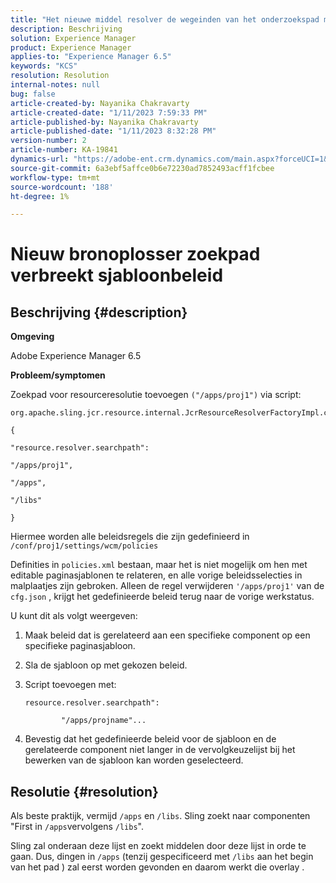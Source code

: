 ```yaml
---
title: "Het nieuwe middel resolver de wegeinden van het onderzoekspad malplaatjebeleid"
description: Beschrijving
solution: Experience Manager
product: Experience Manager
applies-to: "Experience Manager 6.5"
keywords: "KCS"
resolution: Resolution
internal-notes: null
bug: false
article-created-by: Nayanika Chakravarty
article-created-date: "1/11/2023 7:59:33 PM"
article-published-by: Nayanika Chakravarty
article-published-date: "1/11/2023 8:32:28 PM"
version-number: 2
article-number: KA-19841
dynamics-url: "https://adobe-ent.crm.dynamics.com/main.aspx?forceUCI=1&pagetype=entityrecord&etn=knowledgearticle&id=0d136574-ea91-ed11-aad1-6045bd006e5a"
source-git-commit: 6a3ebf5affce0b6e72230ad7852493acff1fcbee
workflow-type: tm+mt
source-wordcount: '188'
ht-degree: 1%

---
```


# Nieuw bronoplosser zoekpad verbreekt sjabloonbeleid

## Beschrijving {#description}


<b>Omgeving</b>

Adobe Experience Manager 6.5

<b>Probleem/symptomen</b>

Zoekpad voor resourceresolutie toevoegen `("/apps/proj1")` via script:


```
org.apache.sling.jcr.resource.internal.JcrResourceResolverFactoryImpl.cfg.json

{

"resource.resolver.searchpath":

"/apps/proj1",

"/apps",

"/libs"

}
```


Hiermee worden alle beleidsregels die zijn gedefinieerd in `/conf/proj1/settings/wcm/policies`

Definities in `policies.xml` bestaan, maar het is niet mogelijk om hen met editable paginasjablonen te relateren, en alle vorige beleidsselecties in malplaatjes zijn gebroken. Alleen de regel verwijderen `'/apps/proj1'` van de `cfg.json` , krijgt het gedefinieerde beleid terug naar de vorige werkstatus.

U kunt dit als volgt weergeven:

1. Maak beleid dat is gerelateerd aan een specifieke component op een specifieke paginasjabloon.


2. Sla de sjabloon op met gekozen beleid.


3. Script toevoegen met:




   ```
   resource.resolver.searchpath":
   
           "/apps/projname"...
   ```



4. Bevestig dat het gedefinieerde beleid voor de sjabloon en de gerelateerde component niet langer in de vervolgkeuzelijst bij het bewerken van de sjabloon kan worden geselecteerd.



## Resolutie {#resolution}


Als beste praktijk, vermijd `/apps` en `/libs`. Sling zoekt naar componenten &quot;First in `/apps`vervolgens `/libs`&quot;.

Sling zal onderaan deze lijst en zoekt middelen door deze lijst in orde te gaan. Dus, dingen in `/apps` (tenzij gespecificeerd met `/libs` aan het begin van het pad ) zal eerst worden gevonden en daarom werkt die overlay .
